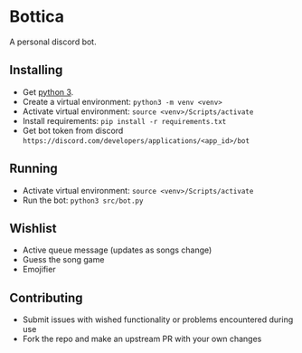 # Bottica

A personal discord bot.

## Installing

- Get [python 3](https://www.python.org/downloads/).
- Create a virtual environment: `python3 -m venv <venv>`
- Activate virtual environment: `source <venv>/Scripts/activate`
- Install requirements: `pip install -r requirements.txt`
- Get bot token from discord `https://discord.com/developers/applications/<app_id>/bot`

## Running

- Activate virtual environment: `source <venv>/Scripts/activate`
- Run the bot: `python3 src/bot.py`

## Wishlist

- Active queue message (updates as songs change)
- Guess the song game
- Emojifier

## Contributing

- Submit issues with wished functionality or problems encountered during use
- Fork the repo and make an upstream PR with your own changes
